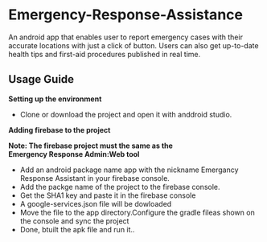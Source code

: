 # Emergency-Response-Assistance
An android app that enables user to report emergency cases with their accurate locations with just a click of button. Users can also get up-to-date health tips and first-aid procedures published in real time.
## Usage Guide
**Setting up the environment**  
* Clone or download the project and open it with anddroid studio.  
  
**Adding firebase to the project**  
  
**Note: The firebase project must the same as the  
Emergency Response Admin:Web tool**
* Add an android package name app with the nickname Emergancy Response Assistant in your firebase console.
* Add the packge name of the project to the firebase console.
* Get the SHA1 key and paste it in the firebase console
* A google-services.json file will be dowloaded
* Move the file to the app directory.Configure the gradle fileas shown on the console and sync the project
* Done, btuilt the apk file and run it..
